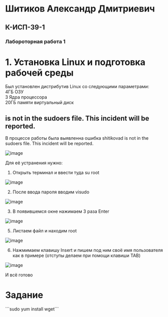  <h1> Шитиков Александр Дмитриевич </h1>
 <h2> К-ИСП-39-1 </h2> 
 <h3>Лабороторная работа 1</h3> 
     
 <h1> 1. Установка Linux и подготовка рабочей среды </h1> 

Был установлен дистрибутив Linux со следующими параметрами:  
4ГБ ОЗУ  
3 Ядра процессора  
20ГБ памяти виртуальный диск

<h2> is not in the sudoers file. This incident will be reported.</h2>
В процессе работы была выявленна ошибка shitikovad is not in the sudoers file. This incident will
be reported.  

![image](https://github.com/user-attachments/assets/19af23ad-4aa2-47bc-a990-b96315857257)

Для её устранения нужно:    

1) Открыть терминал и ввести туда su root  

![image](https://github.com/user-attachments/assets/6fd4db70-e0a7-4f42-8202-125b9932933b)

2) После ввода пароля вводим visudo  

![image](https://github.com/user-attachments/assets/f5438e07-c903-4367-8721-b368406840a2)


3) В появившемся окне нажимаем 3 раза Enter  

![image](https://github.com/user-attachments/assets/644cb765-2f9f-43cc-af5a-3b81f4931a43)


5) Листаем файл и находим root 

![image](https://github.com/user-attachments/assets/305da484-1310-4f5a-bcbd-903a42eecad1)


6) Нажмимаем клавишу Insert и пишем под ним своё имя пользователя как в примере (отступы делаем при помощи клавиши TAB)

![image](https://github.com/user-attachments/assets/ceb7df46-f910-4263-b746-d83909318503)
   
И всё готово


<h1>Задание</h1>
```sudo yum install wget```

